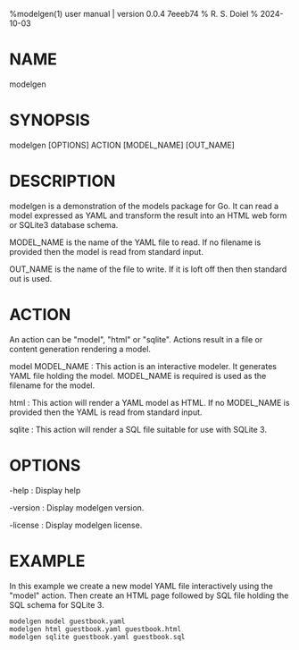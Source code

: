 %modelgen(1) user manual | version 0.0.4 7eeeb74
% R. S. Doiel
% 2024-10-03

# NAME

modelgen 

# SYNOPSIS

modelgen [OPTIONS] ACTION [MODEL_NAME] [OUT_NAME]

# DESCRIPTION

modelgen is a demonstration of the models package for Go.  It can read
a model expressed as YAML and transform the result into an HTML web form
or SQLite3 database schema.

MODEL_NAME is the name of the YAML file to read. If no filename is provided
then the model is read from standard input.

OUT_NAME is the name of the file to write. If it is loft off then
then standard out is used.

# ACTION

An action can be "model", "html" or "sqlite". Actions result in a file or
content generation rendering a model.

model MODEL_NAME
: This action is an interactive modeler. It generates YAML file holding
the model.  MODEL_NAME is required is used as the filename for the model.

html
: This action will render a YAML model as HTML. If no MODEL_NAME is provided
then the YAML is read from standard input.

sqlite
: This action will render a SQL file suitable for use with SQLite 3.

# OPTIONS

-help
: Display help

-version
: Display modelgen version.

-license
: Display modelgen license.

# EXAMPLE

In this example we create a new model YAML file interactively using
the "model" action. Then create an HTML page followed by SQL file
holding the SQL schema for SQLite 3.

~~~
modelgen model guestbook.yaml
modelgen html guestbook.yaml guestbook.html
modelgen sqlite guestbook.yaml guestbook.sql
~~~


